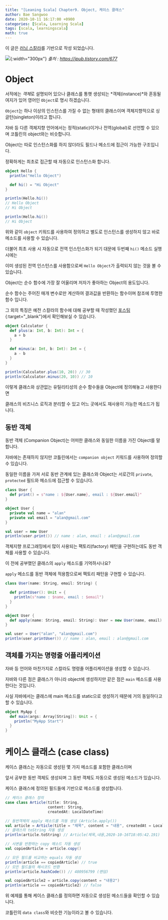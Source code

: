 ```yaml
---
title: "[Leaning Scala] Chapter9. Object, 케이스 클래스"
author: Bae Sangwoo
date: 2020-10-11 16:17:00 +0900
categories: [Scala, Learning Scala]
tags: [scala, learningscala]
math: true
---
```



이 글은 [러닝 스칼라](https://jpub.tistory.com/677)를 기반으로 작성 되었습니다.

![](https://t1.daumcdn.net/cfile/tistory/27742D3D58F710DA32){:width="300px"}
*출처 : https://jpub.tistory.com/677*


# Object

서적에는 *객체*로 설명되어 있으나 클래스를 통햇 생성되는 *객체(instance)*와 혼동될 여지가 있어 영어인 `Object`로 명시 하겠습니다.

`Object`는 하나 이상의 인스턴스를 가질 수 없는 형태의 클래스이며 객체지향적으로 싱글턴(singleton)이라고 합니다.

자바 등 다른 객체지향 언어에서는 정적(static)이거나 전역(global)로 선언할 수 있으며 코틀린의 object와는 비슷합니다.

Object는 따로 인스턴스화를 하지 않더라도 필드나 메소드에 접근이 가능한 구조입니다.

정확하게는 최초로 접근할 때 자동으로 인스턴스화 합니다.

```scala
object Hello {
  println("Hello Object")

  def hi() = "Hi Object"
}

println(Hello.hi())
// Hello Object
// Hi Object

println(Hello.hi())
// Hi Object
```

위와 같이 `object` 키워드를 사용하여 정의하고 별도로 인스턴스를 생성하지 않고 바로 메소드를 사용할 수 있습니다.

더불어 최초 사용 시 자동으로 전역 인스턴스화가 되기 대문에 두번째 `hi()` 메소드 실행 시에는 

이미 생성된 전역 인스턴스를 사용함으로써 `Hello Object`가 출력되지 않는 것을 볼 수 있습니다.

Object는 순수 함수에 가장 잘 어울리며 저자가 좋아하는 Object의 용도입니다.

순수 함수는 주어진 매개 변수로만 계산하여 결과값을 반환하는 함수이며 참조에 투명한 함수 입니다. 

그 외의 특징은 예전 스칼라의 함수에 대해 공부할 때 작성했던 [포스팅](https://sangwoobae.github.io/posts/scala-learning-scala-chapter4/){:target="_blank"}에서 확인해보실 수 있습니다.

```scala
object Calculator {
  def plus(a: Int, b: Int): Int = {
    a + b
  }

  def minus(a: Int, b: Int): Int = {
    a - b
  }
}

println(Calculator.plus(10, 20)) // 30
println(Calculator.minus(20, 10)) // 10
```

이렇게 클래스와 상관없는 유틸리티성의 순수 함수들을 Object에 정의해놓고 사용한다면 

클래스의 비즈니스 로직과 분리할 수 있고 어느 곳에서도 재사용이 가능한 메소드가 됩니다.

## 동반 객체

동반 객체 (Companion Object)는 어떠한 클래스와 동일한 이름을 가진 Object를 말합니다.

자바에는 존재하지 않지만 코틀린에서는 `companion object` 키워드를 사용하여 정의할 수 있습니다.

동일한 이름을 가져 서로 동반 관계에 있는 클래스와 Object는 서로간의 `private`, `protected` 필드와 메소드에 접근할 수 있습니다.

```scala
class User {
  def print() = s"name : ${User.name}, email : ${User.email}"
}

object User {
  private val name = "alan"
  private val email = "alan@gmail.com"
}

val user = new User
println(user.print()) // name : alan, email : alan@gmail.com
```

객체지향 프로그래밍에서 많이 사용되는 팩토리(factory) 패턴을 구현하는데도 동반 객체를 사용할 수 있습니다.

이 전에 공부했던 클래스의 `apply` 메소드를 기억하시나요?

`apply` 메소드를 동반 객체에 적용함으로써 팩토리 패턴을 구현할 수 있습니다.

```scala
class User(name: String, email: String) {

  def printUser(): Unit = {
    println(s"name : $name, email : $email")
  }
}

object User {
  def apply(name: String, email: String): User = new User(name, email)
}

val user = User("alan", "alan@gmail.com")
println(user.printUser()) // name : alan, email : alan@gmail.com
```

## 객체를 가지는 명령줄 어플리케이션

자바 등 언어와 마찬가지로 스칼라도 명령줄 어플리케이션을 생성할 수 있습니다.

자바와 다른 점은 클래스가 아니라 object에 생성하지만 같은 점은 `main` 메소드를 사용한다는 것입니다.

사실 자바에서는 클래스에 main 메소드를 static으로 생성하기 때문에 거의 동일하다고 할 수 있습니다.

```scala
object MyApp {
  def main(args: Array[String]): Unit = {
    println("MyApp Start")
  }
}
```


# 케이스 클래스 (case class)

케이스 클래스는 자동으로 생성된 몇 가지 메소드를 포함한 클래스이며 

앞서 공부한 동반 객체도 생성되며 그 동반 객체도 자동으로 생성된 메소드가 있습니다.

케이스 클래스에 정의된 필드들에 기반으로 메소드를 생성합니다.

```scala
// 케이스 클래스 정의
case class Article(title: String,
                   content: String,
                   createdAt: LocalDateTime)

// 동반객체의 apply 메소드를 자동 생성 (Article.apply())
val article = Article(title = "제목", content = "내용", createdAt = LocalDateTime.now())
// 클래스의 toString 자동 생성
println(article.toString) // Article(제목,내용,2020-10-16T18:05:42.191)

// 사본을 반환하는 copy 메소드 자동 생성
val copiedArticle = article.copy()

// 모든 필드를 비교하는 equals 자동 생성
println(article == copiedArticle) // true
// 모든 필드들의 해시코드 반환
println(article.hashCode()) // 480956799 (랜덤)

val copiedArticle2 = article.copy(content = "내용2")
println(article == copiedArticle2) // false
```

위 예제를 통해 케이스 클래스를 정의하면 자동으로 생성된 메소드들을 확인할 수 있습니다.

코틀린의 `data class`와 비슷한 기능이라고 볼 수 있습니다.
